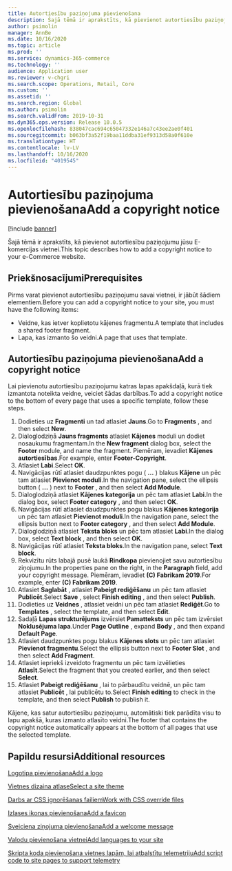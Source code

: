 ```yaml
---
title: Autortiesību paziņojuma pievienošana
description: Šajā tēmā ir aprakstīts, kā pievienot autortiesību paziņojumu jūsu E-komercijas vietnei.
author: psimolin
manager: AnnBe
ms.date: 10/16/2020
ms.topic: article
ms.prod: ''
ms.service: dynamics-365-commerce
ms.technology: ''
audience: Application user
ms.reviewer: v-chgri
ms.search.scope: Operations, Retail, Core
ms.custom: ''
ms.assetid: ''
ms.search.region: Global
ms.author: psimolin
ms.search.validFrom: 2019-10-31
ms.dyn365.ops.version: Release 10.0.5
ms.openlocfilehash: 838047cac694c65047332e146a7c43ee2ae0f401
ms.sourcegitcommit: b063bf3a52f19baa11ddba31ef9313d58a0f610e
ms.translationtype: HT
ms.contentlocale: lv-LV
ms.lasthandoff: 10/16/2020
ms.locfileid: "4019545"
---
```

# <a name="add-a-copyright-notice"></a><span data-ttu-id="5ec6d-103">Autortiesību paziņojuma pievienošana</span><span class="sxs-lookup"><span data-stu-id="5ec6d-103">Add a copyright notice</span></span>

[!include [banner](includes/banner.md)]

<span data-ttu-id="5ec6d-104">Šajā tēmā ir aprakstīts, kā pievienot autortiesību paziņojumu jūsu E-komercijas vietnei.</span><span class="sxs-lookup"><span data-stu-id="5ec6d-104">This topic describes how to add a copyright notice to your e-Commerce website.</span></span>

## <a name="prerequisites"></a><span data-ttu-id="5ec6d-105">Priekšnosacījumi</span><span class="sxs-lookup"><span data-stu-id="5ec6d-105">Prerequisites</span></span>

<span data-ttu-id="5ec6d-106">Pirms varat pievienot autortiesību paziņojumu savai vietnei, ir jābūt šādiem elementiem.</span><span class="sxs-lookup"><span data-stu-id="5ec6d-106">Before you can add a copyright notice to your site, you must have the following items:</span></span>

- <span data-ttu-id="5ec6d-107">Veidne, kas ietver koplietotu kājenes fragmentu.</span><span class="sxs-lookup"><span data-stu-id="5ec6d-107">A template that includes a shared footer fragment.</span></span>
- <span data-ttu-id="5ec6d-108">Lapa, kas izmanto šo veidni.</span><span class="sxs-lookup"><span data-stu-id="5ec6d-108">A page that uses that template.</span></span>

## <a name="add-a-copyright-notice"></a><span data-ttu-id="5ec6d-109">Autortiesību paziņojuma pievienošana</span><span class="sxs-lookup"><span data-stu-id="5ec6d-109">Add a copyright notice</span></span>

<span data-ttu-id="5ec6d-110">Lai pievienotu autortiesību paziņojumu katras lapas apakšdaļā, kurā tiek izmantota noteikta veidne, veiciet šādas darbības.</span><span class="sxs-lookup"><span data-stu-id="5ec6d-110">To add a copyright notice to the bottom of every page that uses a specific template, follow these steps.</span></span>

1. <span data-ttu-id="5ec6d-111">Dodieties uz **Fragmenti** un tad atlasiet **Jauns**.</span><span class="sxs-lookup"><span data-stu-id="5ec6d-111">Go to **Fragments** , and then select **New**.</span></span>
1. <span data-ttu-id="5ec6d-112">Dialoglodziņā **Jauns fragments** atlasiet **Kājenes** moduli un dodiet nosaukumu fragmentam.</span><span class="sxs-lookup"><span data-stu-id="5ec6d-112">In the **New fragment** dialog box, select the **Footer** module, and name the fragment.</span></span> <span data-ttu-id="5ec6d-113">Piemēram, ievadiet **Kājenes autortiesības**.</span><span class="sxs-lookup"><span data-stu-id="5ec6d-113">For example, enter **Footer-Copyright**.</span></span>
1. <span data-ttu-id="5ec6d-114">Atlasiet **Labi**.</span><span class="sxs-lookup"><span data-stu-id="5ec6d-114">Select **OK**.</span></span>
1. <span data-ttu-id="5ec6d-115">Navigācijas rūtī atlasiet daudzpunktes pogu ( **...** ) blakus **Kājene** un pēc tam atlasiet **Pievienot moduli**.</span><span class="sxs-lookup"><span data-stu-id="5ec6d-115">In the navigation pane, select the ellipsis button ( **...** ) next to **Footer** , and then select **Add Module**.</span></span>
1. <span data-ttu-id="5ec6d-116">Dialoglodziņā atlasiet **Kājenes kategorija** un pēc tam atlasiet **Labi**.</span><span class="sxs-lookup"><span data-stu-id="5ec6d-116">In the dialog box, select **Footer category** , and then select **OK**.</span></span>
1. <span data-ttu-id="5ec6d-117">Navigācijas rūtī atlasiet daudzpunktes pogu blakus **Kājenes kategorija** un pēc tam atlasiet **Pievienot moduli**.</span><span class="sxs-lookup"><span data-stu-id="5ec6d-117">In the navigation pane, select the ellipsis button next to **Footer category** , and then select **Add Module**.</span></span>
1. <span data-ttu-id="5ec6d-118">Dialoglodziņā atlasiet **Teksta bloks** un pēc tam atlasiet **Labi**.</span><span class="sxs-lookup"><span data-stu-id="5ec6d-118">In the dialog box, select **Text block** , and then select **OK**.</span></span>
1. <span data-ttu-id="5ec6d-119">Navigācijas rūtī atlasiet **Teksta bloks**.</span><span class="sxs-lookup"><span data-stu-id="5ec6d-119">In the navigation pane, select **Text block**.</span></span>
1. <span data-ttu-id="5ec6d-120">Rekvizītu rūts labajā pusē laukā **Rindkopa** pievienojiet savu autortiesību ziņojumu.</span><span class="sxs-lookup"><span data-stu-id="5ec6d-120">In the properties pane on the right, in the **Paragraph** field, add your copyright message.</span></span> <span data-ttu-id="5ec6d-121">Piemēram, ievadiet **(C) Fabrikam 2019**.</span><span class="sxs-lookup"><span data-stu-id="5ec6d-121">For example, enter **(C) Fabrikam 2019**.</span></span>
1. <span data-ttu-id="5ec6d-122">Atlasiet **Saglabāt** , atlasiet **Pabeigt rediģēšanu** un pēc tam atlasiet **Publicēt**.</span><span class="sxs-lookup"><span data-stu-id="5ec6d-122">Select **Save** , select **Finish editing** , and then select **Publish**.</span></span>
1. <span data-ttu-id="5ec6d-123">Dodieties uz **Veidnes** , atlasiet veidni un pēc tam atlasiet **Rediģēt**.</span><span class="sxs-lookup"><span data-stu-id="5ec6d-123">Go to **Templates** , select the template, and then select **Edit**.</span></span>
1. <span data-ttu-id="5ec6d-124">Sadaļā **Lapas strukturējums** izvērsiet **Pamatteksts** un pēc tam izvērsiet **Noklusējuma lapa**.</span><span class="sxs-lookup"><span data-stu-id="5ec6d-124">Under **Page Outline** , expand **Body** , and then expand **Default Page**.</span></span>
1. <span data-ttu-id="5ec6d-125">Atlasiet daudzpunktes pogu blakus **Kājenes slots** un pēc tam atlasiet **Pievienot fragmentu**.</span><span class="sxs-lookup"><span data-stu-id="5ec6d-125">Select the ellipsis button next to **Footer Slot** , and then select **Add Fragment**.</span></span>
1. <span data-ttu-id="5ec6d-126">Atlasiet iepriekš izveidoto fragmentu un pēc tam izvēlieties **Atlasīt**.</span><span class="sxs-lookup"><span data-stu-id="5ec6d-126">Select the fragment that you created earlier, and then select **Select**.</span></span>
1. <span data-ttu-id="5ec6d-127">Atlasiet **Pabeigt rediģēšanu** , lai to pārbaudītu veidnē, un pēc tam atlasiet **Publicēt** , lai publicētu to.</span><span class="sxs-lookup"><span data-stu-id="5ec6d-127">Select **Finish editing** to check in the template, and then select **Publish** to publish it.</span></span>

<span data-ttu-id="5ec6d-128">Kājene, kas satur autortiesību paziņojumu, automātiski tiek parādīta visu to lapu apakšā, kuras izmanto atlasīto veidni.</span><span class="sxs-lookup"><span data-stu-id="5ec6d-128">The footer that contains the copyright notice automatically appears at the bottom of all pages that use the selected template.</span></span>

## <a name="additional-resources"></a><span data-ttu-id="5ec6d-129">Papildu resursi</span><span class="sxs-lookup"><span data-stu-id="5ec6d-129">Additional resources</span></span>

[<span data-ttu-id="5ec6d-130">Logotipa pievienošana</span><span class="sxs-lookup"><span data-stu-id="5ec6d-130">Add a logo</span></span>](add-logo.md)

[<span data-ttu-id="5ec6d-131">Vietnes dizaina atlase</span><span class="sxs-lookup"><span data-stu-id="5ec6d-131">Select a site theme</span></span>](select-site-theme.md)

[<span data-ttu-id="5ec6d-132">Darbs ar CSS ignorēšanas failiem</span><span class="sxs-lookup"><span data-stu-id="5ec6d-132">Work with CSS override files</span></span>](css-override-files.md)

[<span data-ttu-id="5ec6d-133">Izlases ikonas pievienošana</span><span class="sxs-lookup"><span data-stu-id="5ec6d-133">Add a favicon</span></span>](add-favicon.md)

[<span data-ttu-id="5ec6d-134">Sveiciena ziņojuma pievienošana</span><span class="sxs-lookup"><span data-stu-id="5ec6d-134">Add a welcome message</span></span>](add-welcome-message.md)

[<span data-ttu-id="5ec6d-135">Valodu pievienošana vietnei</span><span class="sxs-lookup"><span data-stu-id="5ec6d-135">Add languages to your site</span></span>](add-languages-to-site.md)

[<span data-ttu-id="5ec6d-136">Skripta koda pievienošana vietnes lapām, lai atbalstītu telemetriju</span><span class="sxs-lookup"><span data-stu-id="5ec6d-136">Add script code to site pages to support telemetry</span></span>](add-telemetry.md)

